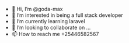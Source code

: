 - 👋 Hi, I’m @goda-max
- 👀 I’m interested in being a full stack developer
- 🌱 I’m currently learning laravel
- 💞️ I’m looking to collaborate on ...
- 📫 How to reach me +25446582567
<!---
goda-max/goda-max is a ✨ special ✨ repository because its `README.md` (this file) appears on your GitHub profile.
You can click the Preview link to take a look at your changes.
--->
